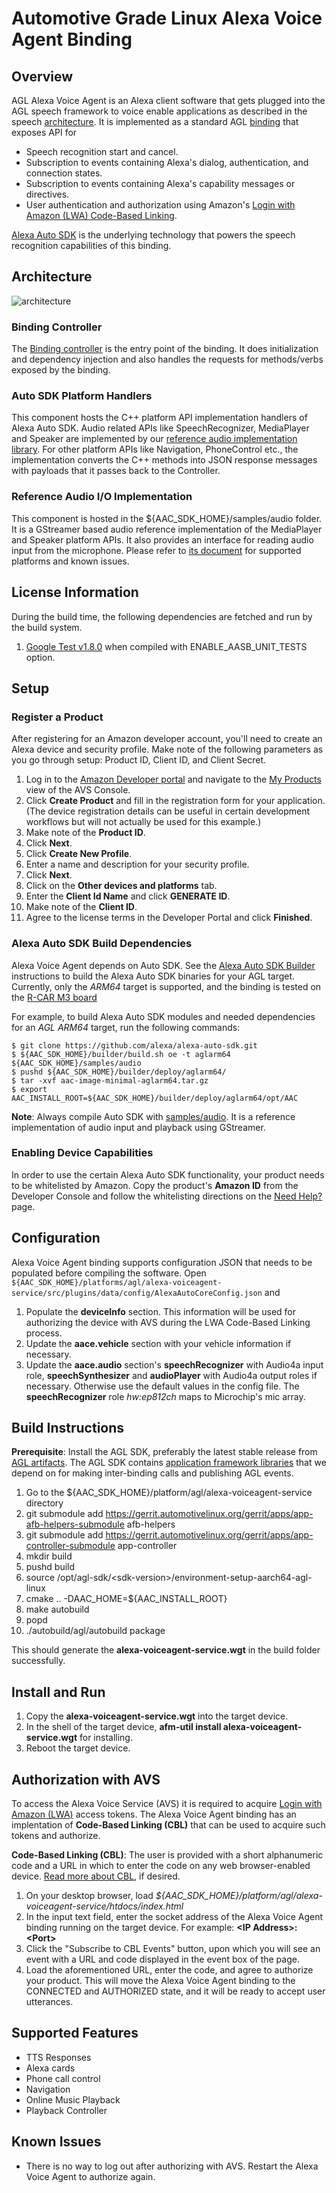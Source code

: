 # Automotive Grade Linux Alexa Voice Agent Binding

## Overview
AGL Alexa Voice Agent is an Alexa client software that gets plugged into the AGL speech framework to voice enable applications as described in the speech [architecture](https://confluence.automotivelinux.org/display/SPE/Speech+EG+Architecture). It is implemented as a standard AGL [binding](https://docs.automotivelinux.org/docs/en/master/apis_services/reference/af-main/1-afm-daemons.html) that exposes API for
* Speech recognition start and cancel.
* Subscription to events containing Alexa's dialog, authentication, and connection states.
* Subscription to events containing Alexa's capability messages or directives.
* User authentication and authorization using Amazon's [Login with Amazon (LWA) Code-Based Linking](https://developer.amazon.com/docs/login-with-amazon/minitoc-lwa-other-devices.html).

[Alexa Auto SDK](https://github.com/alexa/alexa-auto-sdk) is the underlying technology that powers the speech recognition capabilities of this binding.

## Architecture
![architecture](./assets/architecture.png)
### Binding Controller
The [Binding controller](./src/plugins/AlexaVoiceAgentApi.cpp) is the entry point of the binding. It does initialization and dependency injection and also handles the requests for methods/verbs exposed by the binding.

### Auto SDK Platform Handlers
This component hosts the C++ platform API implementation handlers of Alexa Auto SDK. Audio related APIs like SpeechRecognizer, MediaPlayer and Speaker are implemented by our [reference audio implementation library](../../../samples/audio/README.md). For other platform APIs like Navigation, PhoneControl etc., the implementation converts the C++ methods into JSON response messages with payloads that it passes back to the Controller.

### Reference Audio I/O Implementation
This component is hosted in the ${AAC_SDK_HOME}/samples/audio folder. It is a GStreamer based audio reference implementation of the MediaPlayer and Speaker platform APIs. It also provides an interface for reading audio input from the microphone. Please refer to [its document](../../../samples/audio/README.md) for supported platforms and known issues.

## License Information
During the build time, the following dependencies are fetched and run by the build system.
1. [Google Test v1.8.0](https://github.com/google/googletest) when compiled with ENABLE_AASB_UNIT_TESTS option.

## Setup
### Register a Product
After registering for an Amazon developer account, you'll need to create an Alexa device and security profile. Make note of the following parameters as you go through setup: Product ID, Client ID, and Client Secret.

1. Log in to the [Amazon Developer portal](https://developer.amazon.com) and navigate to the [My Products](https://developer.amazon.com/avs/home.html#/avs/home) view of the AVS Console.
2. Click **Create Product** and fill in the registration form for your application. (The device registration details can be useful in certain development workflows but will not actually be used for this example.)
3. Make note of the **Product ID**.
4. Click **Next**.
5. Click **Create New Profile**.
6. Enter a name and description for your security profile.
7. Click **Next**.
8. Click on the **Other devices and platforms** tab.
9. Enter the **Client Id Name** and click **GENERATE ID**.
8. Make note of the **Client ID**.
9. Agree to the license terms in the Developer Portal and click **Finished**.

### Alexa Auto SDK Build Dependencies
Alexa Voice Agent depends on Auto SDK. See the [Alexa Auto SDK Builder](../../../builder/README.md) instructions to build the Alexa Auto SDK binaries for your AGL target. Currently, only the *ARM64* target is supported, and the binding is tested on the [R-CAR M3 board](https://www.renesas.com/us/en/solutions/automotive/soc/r-car-m3.html)

For example, to build Alexa Auto SDK modules and needed dependencies for an *AGL ARM64* target, run the following commands:
```
$ git clone https://github.com/alexa/alexa-auto-sdk.git
$ ${AAC_SDK_HOME}/builder/build.sh oe -t aglarm64 ${AAC_SDK_HOME}/samples/audio
$ pushd ${AAC_SDK_HOME}/builder/deploy/aglarm64/
$ tar -xvf aac-image-minimal-aglarm64.tar.gz
$ export AAC_INSTALL_ROOT=${AAC_SDK_HOME}/builder/deploy/aglarm64/opt/AAC

```
**Note**: Always compile Auto SDK with [samples/audio](../../../samples/audio/README.md). It is a reference implementation of audio input and playback using GStreamer.

### Enabling Device Capabilities
In order to use the certain Alexa Auto SDK functionality, your product needs to be whitelisted by Amazon. Copy the product's **Amazon ID** from the Developer Console and follow the whitelisting directions on the [Need Help?](../../../NEED_HELP.md) page.

## Configuration
Alexa Voice Agent binding supports configuration JSON that needs to be populated before compiling the software.
Open `${AAC_SDK_HOME}/platforms/agl/alexa-voiceagent-service/src/plugins/data/config/AlexaAutoCoreConfig.json` and
1. Populate the **deviceInfo** section. This information will be used for authorizing the device with AVS during the LWA Code-Based Linking process.
2. Update the **aace.vehicle** section with your vehicle information if necessary.
3. Update the **aace.audio** section's **speechRecognizer** with Audio4a input role, **speechSynthesizer** and **audioPlayer** with Audio4a output roles if necessary. Otherwise use the default values in the config file. The **speechRecognizer** role *hw:ep812ch* maps to Microchip's mic array.

## Build Instructions
**Prerequisite**: Install the AGL SDK, preferably the latest stable release from [AGL artifacts](https://iot.bzh/download/public/2019/AGL_Images/). The AGL SDK contains [application framework libraries](https://docs.automotivelinux.org/docs/en/master/apis_services/reference/af-binder/reference-v3/func-api.html) that we depend on for making inter-binding calls and publishing AGL events.
1. Go to the ${AAC_SDK_HOME}/platform/agl/alexa-voiceagent-service directory
2. git submodule add https://gerrit.automotivelinux.org/gerrit/apps/app-afb-helpers-submodule afb-helpers
3. git submodule add https://gerrit.automotivelinux.org/gerrit/apps/app-controller-submodule app-controller
4. mkdir build
5. pushd build
6. source /opt/agl-sdk/\<sdk-version>/environment-setup-aarch64-agl-linux
7. cmake .. -DAAC_HOME=${AAC_INSTALL_ROOT}
8. make autobuild
9. popd
10. ./autobuild/agl/autobuild package

This should generate the **alexa-voiceagent-service.wgt** in the build folder successfully.

## Install and Run
1. Copy the **alexa-voiceagent-service.wgt** into the target device.
2. In the shell of the target device, **afm-util install alexa-voiceagent-service.wgt** for installing.
3. Reboot the target device.

## Authorization with AVS
To access the Alexa Voice Service (AVS) it is required to acquire [Login with Amazon (LWA)](https://developer.amazon.com/login-with-amazon) access tokens. The Alexa Voice Agent binding has an implentation of **Code-Based Linking (CBL)** that can be used to acquire such tokens and authorize.

**Code-Based Linking (CBL)**: The user is provided with a short alphanumeric code and a URL in which to enter the code on any web browser-enabled device. [Read more about CBL](https://developer.amazon.com/docs/alexa-voice-service/code-based-linking-other-platforms.html), if desired.

1. On your desktop browser, load *${AAC_SDK_HOME}/platform/agl/alexa-voiceagent-service/htdocs/index.html*
2. In the input text field, enter the socket address of the Alexa Voice Agent binding running on the target device. For example: **\<IP Address>:\<Port>**
3. Click the "Subscribe to CBL Events" button, upon which you will see an event with a URL and code displayed in the event box of the page.
4. Load the aforementioned URL, enter the code, and agree to authorize your product. This will move the Alexa Voice Agent binding to the CONNECTED and AUTHORIZED state, and it will be ready to accept user utterances.

## Supported Features

* TTS Responses
* Alexa cards
* Phone call control
* Navigation
* Online Music Playback
* Playback Controller

## Known Issues

* There is no way to log out after authorizing with AVS. Restart the Alexa Voice Agent to authorize again.

